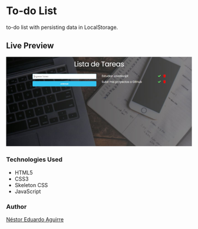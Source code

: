 # To-do List
to-do list with persisting data in LocalStorage.

## Live Preview

<p><a href="https://neduardoaguirre.github.io/to-do-list/" target="_blank"><img src="https://raw.githubusercontent.com/neduardoaguirre/to-do-list/master/img/live-preview.JPG"></a></p>

### Technologies Used

  - HTML5
  - CSS3
  - Skeleton CSS
  - JavaScript

### Author

[Néstor Eduardo Aguirre](https://www.linkedin.com/in/nestor-eduardo-aguirre/)
